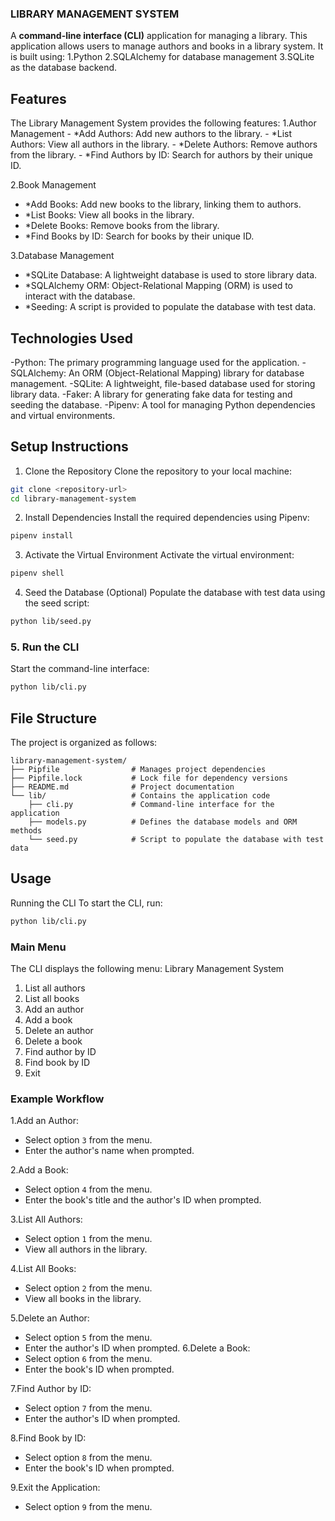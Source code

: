 ### LIBRARY MANAGEMENT SYSTEM
A **command-line interface (CLI)** application for managing a library. This application allows users to manage authors and books in a library system. 
It is built using: 
1.Python 
2.SQLAlchemy for database management 
3.SQLite as the database backend.

## Features
The Library Management System provides the following features:
1.Author Management
    - *Add Authors: Add new authors to the library.
    - *List Authors: View all authors in the library.
    - *Delete Authors: Remove authors from the library.
    - *Find Authors by ID: Search for authors by their unique ID.

2.Book Management
- *Add Books: Add new books to the library, linking them to authors.
- *List Books: View all books in the library.
- *Delete Books: Remove books from the library.
- *Find Books by ID: Search for books by their unique ID.

3.Database Management
- *SQLite Database: A lightweight database is used to store library data.
- *SQLAlchemy ORM: Object-Relational Mapping (ORM) is used to interact with the database.
- *Seeding: A script is provided to populate the database with test data.


## Technologies Used

-Python: The primary programming language used for the application.
-SQLAlchemy: An ORM (Object-Relational Mapping) library for database management.
-SQLite: A lightweight, file-based database used for storing library data.
-Faker: A library for generating fake data for testing and seeding the database.
-Pipenv: A tool for managing Python dependencies and virtual environments.


## Setup Instructions
1. Clone the Repository
Clone the repository to your local machine:
```bash
git clone <repository-url>
cd library-management-system
```
2. Install Dependencies
Install the required dependencies using Pipenv:
```bash
pipenv install
```
3. Activate the Virtual Environment
Activate the virtual environment:
```bash
pipenv shell
```
4. Seed the Database (Optional)
Populate the database with test data using the seed script:
```bash
python lib/seed.py
```
### **5. Run the CLI**
Start the command-line interface:
```bash
python lib/cli.py
```

## File Structure

The project is organized as follows:
```
library-management-system/
├── Pipfile                # Manages project dependencies
├── Pipfile.lock           # Lock file for dependency versions
├── README.md              # Project documentation
└── lib/                   # Contains the application code
    ├── cli.py             # Command-line interface for the application
    ├── models.py          # Defines the database models and ORM methods
    └── seed.py            # Script to populate the database with test data
```

## Usage
Running the CLI
To start the CLI, run:
```bash
python lib/cli.py
```
### Main Menu
The CLI displays the following menu:
Library Management System
1. List all authors
2. List all books
3. Add an author
4. Add a book
5. Delete an author
6. Delete a book
7. Find author by ID
8. Find book by ID
9. Exit

### Example Workflow
1.Add an Author:
   - Select option `3` from the menu.
   - Enter the author's name when prompted.

2.Add a Book:
   - Select option `4` from the menu.
   - Enter the book's title and the author's ID when prompted.

3.List All Authors:
   - Select option `1` from the menu.
   - View all authors in the library.

4.List All Books:
   - Select option `2` from the menu.
   - View all books in the library.

5.Delete an Author:
   - Select option `5` from the menu.
   - Enter the author's ID when prompted.
6.Delete a Book:
   - Select option `6` from the menu.
   - Enter the book's ID when prompted.

7.Find Author by ID:
   - Select option `7` from the menu.
   - Enter the author's ID when prompted.

8.Find Book by ID:
   - Select option `8` from the menu.
   - Enter the book's ID when prompted.

9.Exit the Application:
   - Select option `9` from the menu.
